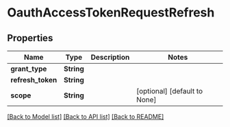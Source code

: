 # OauthAccessTokenRequestRefresh

## Properties
Name | Type | Description | Notes
------------ | ------------- | ------------- | -------------
**grant_type** | **String** |  | 
**refresh_token** | **String** |  | 
**scope** | **String** |  | [optional] [default to None]

[[Back to Model list]](../README.md#documentation-for-models) [[Back to API list]](../README.md#documentation-for-api-endpoints) [[Back to README]](../README.md)


